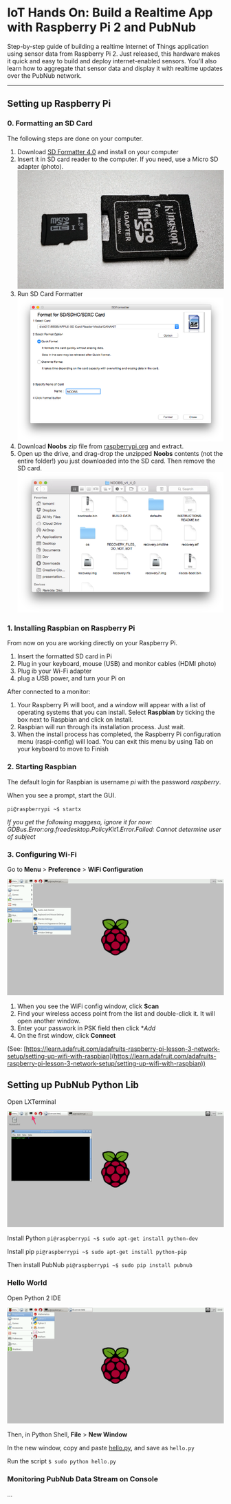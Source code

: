 # IoT Hands On: Build a Realtime App with Raspberry Pi 2 and PubNub

Step-by-step guide of building a realtime Internet of Things application using sensor data from Raspberry Pi 2. Just released, this hardware makes it quick and easy to build and deploy internet-enabled sensors. You'll also learn how to aggregate that sensor data and display it with realtime updates over the PubNub network.

---

## Setting up Raspberry Pi

### 0. Formatting an SD Card

The following steps are done on your computer.

1. Download [SD Formatter 4.0](https://www.sdcard.org/downloads/formatter_4) and install on your computer
2. Insert it in SD card reader to the computer. If you need, use a Micro SD adapter (photo).
![image](images/sd-adapter.jpg)
3. Run SD Card Formatter
![image](images/sd-formatter.png)
4. Download **Noobs** zip file from [raspberrypi.org](http://www.raspberrypi.org/downloads/) and extract.
5. Open up the drive, and drag-drop the unzipped **Noobs** contents (not the entire folder!) you just downloaded into the SD card. Then remove the SD card.
![image](images/noobs.png)

### 1. Installing Raspbian on Raspberry Pi

From now on you are working directly on your Raspberry Pi.

1. Insert the formatted SD card in Pi
2. Plug in your keyboard, mouse (USB) and monitor cables (HDMI photo)
3. Plug ib your Wi-Fi adapter
4. plug a USB power, and turn your Pi on

After connected to a monitor:

1. Your Raspberry Pi will boot, and a window will appear with a list of operating systems that you can install. Select **Raspbian** by ticking the box next to Raspbian and click on Install.
2. Raspbian will run through its installation process. Just wait.
3. When the install process has completed, the Raspberry Pi configuration menu (raspi-config) will load. You can exit this menu by using Tab on your keyboard to move to Finish

### 2. Starting Raspbian

The default login for Raspbian is username *pi* with the password *raspberry*.

When you see a prompt, start the GUI.

`pi@raspberrypi ~$ startx`

*If you get the following maggesa, ignore it for now:
GDBus.Error:org.freedesktop.PolicyKit1.Error.Failed: Cannot determine user of subject*

### 3. Configuring Wi-Fi

Go to **Menu** > **Preference** > **WiFi Configuration**

![image](images/wifi-config.png)

1. When you see the WiFi config window, click **Scan**
2. Find your wireless access point from the list and double-click it. It will open another window.
3. Enter your passwork in PSK field then click **Add*
4. On the first window, click **Connect**

(See: [https://learn.adafruit.com/adafruits-raspberry-pi-lesson-3-network-setup/setting-up-wifi-with-raspbian](https://learn.adafruit.com/adafruits-raspberry-pi-lesson-3-network-setup/setting-up-wifi-with-raspbian))

## Setting up PubNub Python Lib

Open LXTerminal

![image](images/LXTerminal.png)

Install Python
`pi@raspberrypi ~$ sudo apt-get install python-dev`

Install pip
`pi@raspberrypi ~$ sudo apt-get install python-pip`

Then install PubNub
`pi@raspberrypi ~$ sudo pip install pubnub`

### Hello World

Open Python 2 IDE

![image](images/python-ide.png)

Then, in Python Shell,  **File** > **New Window**

In the new window, copy and paste [hello.py](examples/publish.py), and save as `hello.py`

Run the script
`$ sudo python hello.py`

### Monitoring PubNub Data Stream on Console

...